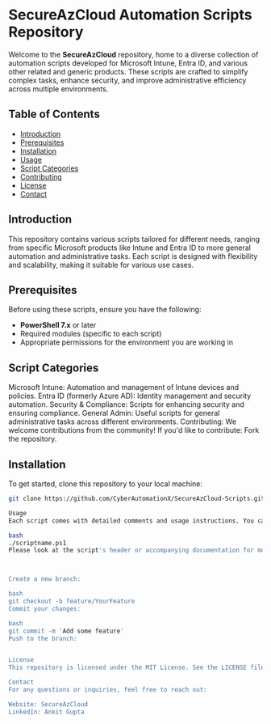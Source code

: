 # SecureAzCloud Automation Scripts Repository

Welcome to the **SecureAzCloud** repository, home to a diverse collection of automation scripts developed for Microsoft Intune, Entra ID, and various other related and generic products. These scripts are crafted to simplify complex tasks, enhance security, and improve administrative efficiency across multiple environments.

## Table of Contents
- [Introduction](#introduction)
- [Prerequisites](#prerequisites)
- [Installation](#installation)
- [Usage](#usage)
- [Script Categories](#script-categories)
- [Contributing](#contributing)
- [License](#license)
- [Contact](#contact)

## Introduction

This repository contains various scripts tailored for different needs, ranging from specific Microsoft products like Intune and Entra ID to more general automation and administrative tasks. Each script is designed with flexibility and scalability, making it suitable for various use cases.

## Prerequisites

Before using these scripts, ensure you have the following:

- **PowerShell 7.x** or later
- Required modules (specific to each script)
- Appropriate permissions for the environment you are working in

## Script Categories
Microsoft Intune: Automation and management of Intune devices and policies.
Entra ID (formerly Azure AD): Identity management and security automation.
Security & Compliance: Scripts for enhancing security and ensuring compliance.
General Admin: Useful scripts for general administrative tasks across different environments.
Contributing: We welcome contributions from the community! If you'd like to contribute:
Fork the repository.

## Installation

To get started, clone this repository to your local machine:

```bash
git clone https://github.com/CyberAutomationX/SecureAzCloud-Scripts.git

Usage
Each script comes with detailed comments and usage instructions. You can execute a script by running the following command in your PowerShell terminal:

bash
./scriptname.ps1
Please look at the script's header or accompanying documentation for more specific instructions.



Create a new branch:

bash
git checkout -b feature/YourFeature
Commit your changes:

bash
git commit -m 'Add some feature'
Push to the branch:


License
This repository is licensed under the MIT License. See the LICENSE file for more information.

Contact
For any questions or inquiries, feel free to reach out:

Website: SecureAzCloud
LinkedIn: Ankit Gupta





